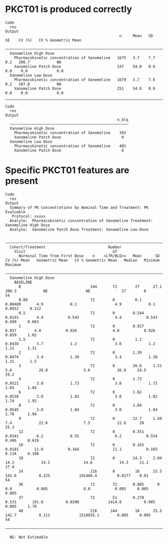 # PKCT01 is produced correctly

    Code
      res
    Output
                                                       n     Mean   SD    SE    CV (%)   CV % Geometric Mean
      ——————————————————————————————————————————————————————————————————————————————————————————————————————
      Xanomeline High Dose                                                                                  
        Pharmacokinetic concentration of Xanomeline   1675   3.7    7.7   0.2   206.7            NA         
        Xanomeline Patch Dose                         247    54.0   0.0   0.0    0.0             0.0        
      Xanomeline Low Dose                                                                                   
        Pharmacokinetic concentration of Xanomeline   1679   3.7    7.6   0.2   207.0            NA         
        Xanomeline Patch Dose                         251    54.0   0.0   0.0    0.0             0.0        

---

    Code
      res
    Output
                                                      n_blq
      —————————————————————————————————————————————————————
      Xanomeline High Dose                                 
        Pharmacokinetic concentration of Xanomeline    393 
        Xanomeline Patch Dose                           0  
      Xanomeline Low Dose                                  
        Pharmacokinetic concentration of Xanomeline    402 
        Xanomeline Patch Dose                           0  

# Specific PKCT01 features are present

    Code
      res
    Output
      Summary of PK Concentrations by Nominal Time and Treatment: PK Evaluable
       Protocol: xxxxx
      Analyte:  Pharmacokinetic concentration of Xanomeline Treatment: Xanomeline High Dose
      Analyte:  Xanomeline Patch Dose Treatment: Xanomeline Low Dose
      
      ————————————————————————————————————————————————————————————————————————————————————————————————————————————————————————————————————————————————————————
      Cohort/Treatment                            Number                                                                                                      
        Visit                                       of                                                                                                        
          Norminal Time from First Dose    n    <LTR/BLQ>s   Mean      SD      CV (%) Mean   Geometric Mean   CV % Geometric Mean   Median   Minimum   Maximum
      ————————————————————————————————————————————————————————————————————————————————————————————————————————————————————————————————————————————————————————
      Xanomeline High Dose                                                                                                                                    
        BASELINE                                                                                                                                              
          0                               144       72        27      27.1        100.3            NE                 NE              27        0        54   
          0.08                            72        0         0.1    0.00489       4.9            0.1                 4.9            0.1     0.0912     0.112 
          0.5                             72        0        0.544   0.0241        4.4           0.543                4.4           0.543     0.499     0.603 
          1                               72        0        0.927    0.037        4.0           0.926                4.0           0.926     0.859     1.02  
          1.5                             72        0         1.2    0.0438        3.7            1.2                 3.6            1.2      1.12      1.31  
          2                               72        0        1.39    0.0474        3.4            1.39                3.4            1.38     1.31       1.5  
          3                               72        0        26.8     1.51         5.6            26.8                5.6            26.8     24.5      29.2  
          4                               72        0        1.73    0.0521        3.0            1.73                3.0            1.73     1.65      1.84  
          6                               72        0        1.82    0.0538        3.0            1.82                3.0            1.82     1.74      1.92  
          8                               72        0        1.84    0.0545        3.0            1.84                3.0            1.84     1.76      1.94  
          9                               72        0        22.7     1.69         7.4            22.6                7.5            22.6      20       25.3  
          12                              72        0        0.551   0.0341        6.2            0.55                6.2           0.554     0.486     0.619 
          16                              72        0        0.165   0.0181       11.0           0.164               11.1           0.165     0.134     0.198 
          18                              72        0        14.3     2.04        14.3            14.2               14.6            14.3     11.1      17.4  
          24                              216       0         18      25.5        141.6          0.225             191466.4         0.0177    0.01       54   
          36                              72        72       0.005      0          0.0           0.005                0.0           0.005     0.005     0.005 
          37                              72        51       0.278    0.531       191.0          0.0208             1414.0          0.005     0.005     1.78  
          48                              216      144        18      25.5        141.7          0.111             1518935.1        0.005     0.005      54   
      ————————————————————————————————————————————————————————————————————————————————————————————————————————————————————————————————————————————————————————
      
      NE: Not Estimable

